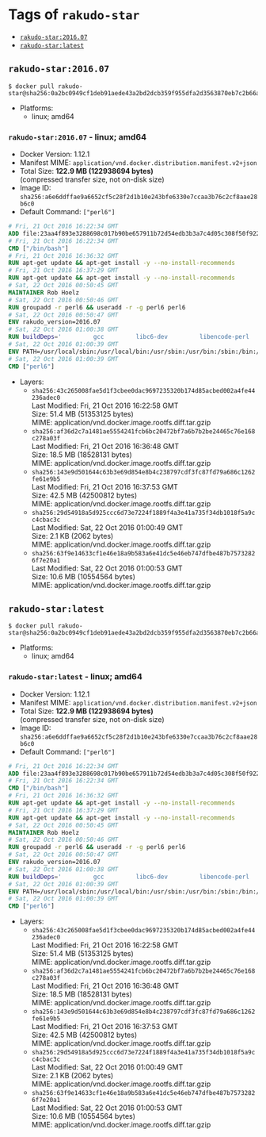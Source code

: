 <!-- THIS FILE IS GENERATED VIA './update-remote.sh' -->

# Tags of `rakudo-star`

-	[`rakudo-star:2016.07`](#rakudo-star201607)
-	[`rakudo-star:latest`](#rakudo-starlatest)

## `rakudo-star:2016.07`

```console
$ docker pull rakudo-star@sha256:0a2bc0949cf1deb91aede43a2bd2dcb359f955dfa2d3563870eb7c2b66adf9e5
```

-	Platforms:
	-	linux; amd64

### `rakudo-star:2016.07` - linux; amd64

-	Docker Version: 1.12.1
-	Manifest MIME: `application/vnd.docker.distribution.manifest.v2+json`
-	Total Size: **122.9 MB (122938694 bytes)**  
	(compressed transfer size, not on-disk size)
-	Image ID: `sha256:a6e6ddffae9a6652cf5c28f2d1b10e243bfe6330e7ccaa3b76c2cf8aae28b6c0`
-	Default Command: `["perl6"]`

```dockerfile
# Fri, 21 Oct 2016 16:22:34 GMT
ADD file:23aa4f893e3288698c017b90be657911b72d54edb3b3a7c4d05c308f50f9228f in / 
# Fri, 21 Oct 2016 16:22:34 GMT
CMD ["/bin/bash"]
# Fri, 21 Oct 2016 16:36:32 GMT
RUN apt-get update && apt-get install -y --no-install-recommends 		ca-certificates 		curl 		wget 	&& rm -rf /var/lib/apt/lists/*
# Fri, 21 Oct 2016 16:37:29 GMT
RUN apt-get update && apt-get install -y --no-install-recommends 		bzr 		git 		mercurial 		openssh-client 		subversion 				procps 	&& rm -rf /var/lib/apt/lists/*
# Sat, 22 Oct 2016 00:50:45 GMT
MAINTAINER Rob Hoelz
# Sat, 22 Oct 2016 00:50:46 GMT
RUN groupadd -r perl6 && useradd -r -g perl6 perl6
# Sat, 22 Oct 2016 00:50:47 GMT
ENV rakudo_version=2016.07
# Sat, 22 Oct 2016 01:00:38 GMT
RUN buildDeps='         gcc         libc6-dev         libencode-perl         make     '     && set -x     && apt-get update     && apt-get --yes install --no-install-recommends $buildDeps     && rm -rf /var/lib/apt/lists/*     && mkdir /root/rakudo     && curl -fsSL http://rakudo.org/downloads/star/rakudo-star-${rakudo_version}.tar.gz -o rakudo.tar.gz     && tar xzf rakudo.tar.gz --strip-components=1 -C /root/rakudo     && (         cd /root/rakudo         && perl Configure.pl --prefix=/usr --gen-moar         && make install     )     && rm -rf /rakudo.tar.gz /root/rakudo     && apt-get purge -y --auto-remove $buildDeps
# Sat, 22 Oct 2016 01:00:39 GMT
ENV PATH=/usr/local/sbin:/usr/local/bin:/usr/sbin:/usr/bin:/sbin:/bin:/usr/share/perl6/site/bin
# Sat, 22 Oct 2016 01:00:39 GMT
CMD ["perl6"]
```

-	Layers:
	-	`sha256:43c265008fae5d1f3cbee0dac9697235320b174d85acbed002a4fe44236adec0`  
		Last Modified: Fri, 21 Oct 2016 16:22:58 GMT  
		Size: 51.4 MB (51353125 bytes)  
		MIME: application/vnd.docker.image.rootfs.diff.tar.gzip
	-	`sha256:af36d2c7a1481ae5554241fcb6bc20472bf7a6b7b2be24465c76e168c278a03f`  
		Last Modified: Fri, 21 Oct 2016 16:36:48 GMT  
		Size: 18.5 MB (18528131 bytes)  
		MIME: application/vnd.docker.image.rootfs.diff.tar.gzip
	-	`sha256:143e9d501644c63b3e69d854e8b4c238797cdf3fc87fd79a686c1262fe61e9b5`  
		Last Modified: Fri, 21 Oct 2016 16:37:53 GMT  
		Size: 42.5 MB (42500812 bytes)  
		MIME: application/vnd.docker.image.rootfs.diff.tar.gzip
	-	`sha256:29d54918a5d925ccc6d73e7224f1889f4a3e41a735f34db1018f5a9cc4cbac3c`  
		Last Modified: Sat, 22 Oct 2016 01:00:49 GMT  
		Size: 2.1 KB (2062 bytes)  
		MIME: application/vnd.docker.image.rootfs.diff.tar.gzip
	-	`sha256:63f9e14633cf1e46e18a9b583a6e41dc5e46eb747dfbe487b75732826f7e20a1`  
		Last Modified: Sat, 22 Oct 2016 01:00:53 GMT  
		Size: 10.6 MB (10554564 bytes)  
		MIME: application/vnd.docker.image.rootfs.diff.tar.gzip

## `rakudo-star:latest`

```console
$ docker pull rakudo-star@sha256:0a2bc0949cf1deb91aede43a2bd2dcb359f955dfa2d3563870eb7c2b66adf9e5
```

-	Platforms:
	-	linux; amd64

### `rakudo-star:latest` - linux; amd64

-	Docker Version: 1.12.1
-	Manifest MIME: `application/vnd.docker.distribution.manifest.v2+json`
-	Total Size: **122.9 MB (122938694 bytes)**  
	(compressed transfer size, not on-disk size)
-	Image ID: `sha256:a6e6ddffae9a6652cf5c28f2d1b10e243bfe6330e7ccaa3b76c2cf8aae28b6c0`
-	Default Command: `["perl6"]`

```dockerfile
# Fri, 21 Oct 2016 16:22:34 GMT
ADD file:23aa4f893e3288698c017b90be657911b72d54edb3b3a7c4d05c308f50f9228f in / 
# Fri, 21 Oct 2016 16:22:34 GMT
CMD ["/bin/bash"]
# Fri, 21 Oct 2016 16:36:32 GMT
RUN apt-get update && apt-get install -y --no-install-recommends 		ca-certificates 		curl 		wget 	&& rm -rf /var/lib/apt/lists/*
# Fri, 21 Oct 2016 16:37:29 GMT
RUN apt-get update && apt-get install -y --no-install-recommends 		bzr 		git 		mercurial 		openssh-client 		subversion 				procps 	&& rm -rf /var/lib/apt/lists/*
# Sat, 22 Oct 2016 00:50:45 GMT
MAINTAINER Rob Hoelz
# Sat, 22 Oct 2016 00:50:46 GMT
RUN groupadd -r perl6 && useradd -r -g perl6 perl6
# Sat, 22 Oct 2016 00:50:47 GMT
ENV rakudo_version=2016.07
# Sat, 22 Oct 2016 01:00:38 GMT
RUN buildDeps='         gcc         libc6-dev         libencode-perl         make     '     && set -x     && apt-get update     && apt-get --yes install --no-install-recommends $buildDeps     && rm -rf /var/lib/apt/lists/*     && mkdir /root/rakudo     && curl -fsSL http://rakudo.org/downloads/star/rakudo-star-${rakudo_version}.tar.gz -o rakudo.tar.gz     && tar xzf rakudo.tar.gz --strip-components=1 -C /root/rakudo     && (         cd /root/rakudo         && perl Configure.pl --prefix=/usr --gen-moar         && make install     )     && rm -rf /rakudo.tar.gz /root/rakudo     && apt-get purge -y --auto-remove $buildDeps
# Sat, 22 Oct 2016 01:00:39 GMT
ENV PATH=/usr/local/sbin:/usr/local/bin:/usr/sbin:/usr/bin:/sbin:/bin:/usr/share/perl6/site/bin
# Sat, 22 Oct 2016 01:00:39 GMT
CMD ["perl6"]
```

-	Layers:
	-	`sha256:43c265008fae5d1f3cbee0dac9697235320b174d85acbed002a4fe44236adec0`  
		Last Modified: Fri, 21 Oct 2016 16:22:58 GMT  
		Size: 51.4 MB (51353125 bytes)  
		MIME: application/vnd.docker.image.rootfs.diff.tar.gzip
	-	`sha256:af36d2c7a1481ae5554241fcb6bc20472bf7a6b7b2be24465c76e168c278a03f`  
		Last Modified: Fri, 21 Oct 2016 16:36:48 GMT  
		Size: 18.5 MB (18528131 bytes)  
		MIME: application/vnd.docker.image.rootfs.diff.tar.gzip
	-	`sha256:143e9d501644c63b3e69d854e8b4c238797cdf3fc87fd79a686c1262fe61e9b5`  
		Last Modified: Fri, 21 Oct 2016 16:37:53 GMT  
		Size: 42.5 MB (42500812 bytes)  
		MIME: application/vnd.docker.image.rootfs.diff.tar.gzip
	-	`sha256:29d54918a5d925ccc6d73e7224f1889f4a3e41a735f34db1018f5a9cc4cbac3c`  
		Last Modified: Sat, 22 Oct 2016 01:00:49 GMT  
		Size: 2.1 KB (2062 bytes)  
		MIME: application/vnd.docker.image.rootfs.diff.tar.gzip
	-	`sha256:63f9e14633cf1e46e18a9b583a6e41dc5e46eb747dfbe487b75732826f7e20a1`  
		Last Modified: Sat, 22 Oct 2016 01:00:53 GMT  
		Size: 10.6 MB (10554564 bytes)  
		MIME: application/vnd.docker.image.rootfs.diff.tar.gzip
